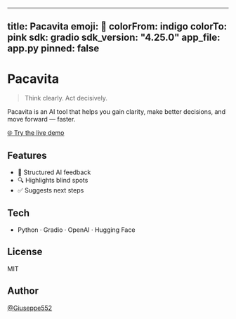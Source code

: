 
---
title: Pacavita
emoji: 🧠
colorFrom: indigo
colorTo: pink
sdk: gradio
sdk_version: "4.25.0"
app_file: app.py
pinned: false
---




















# Pacavita

> Think clearly. Act decisively.

Pacavita is an AI tool that helps you gain clarity, make better decisions, and move forward — faster.

[🌐 Try the live demo](https://huggingface.co/spaces/giuseppe552/pacavita-app)

## Features
- 🧠 Structured AI feedback
- 🔍 Highlights blind spots
- ✅ Suggests next steps

## Tech
- Python · Gradio · OpenAI · Hugging Face

## License
MIT

## Author
[@Giuseppe552](https://github.com/giuseppe552)
